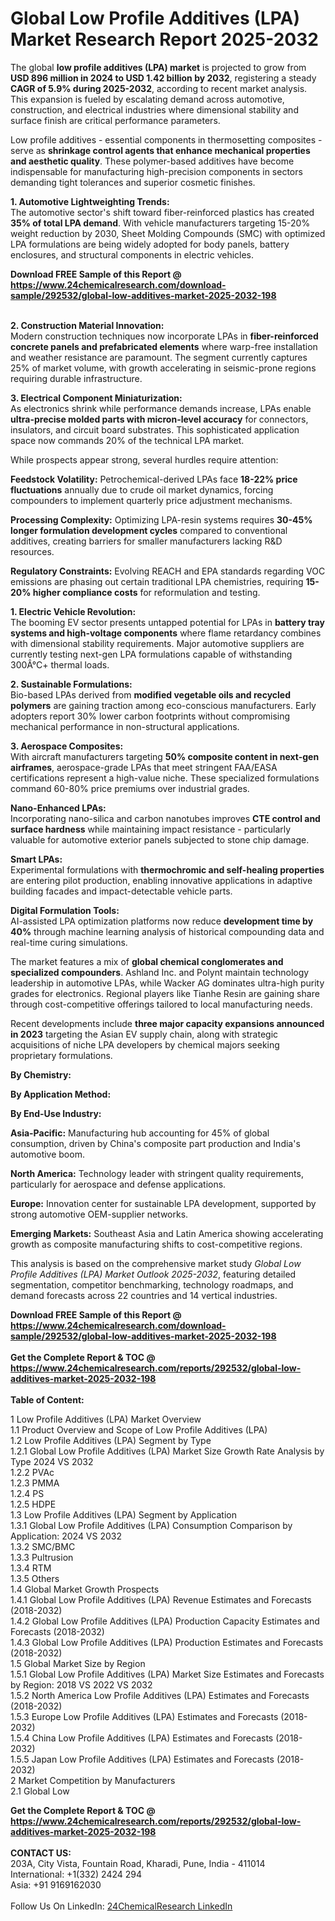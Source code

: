<h1>Global Low Profile Additives (LPA) Market Research Report 2025-2032</h1><p>The global <strong>low profile additives (LPA) market</strong> is projected to grow from <strong>USD 896 million in 2024 to USD 1.42 billion by 2032</strong>, registering a steady <strong>CAGR of 5.9% during 2025-2032</strong>, according to recent market analysis. This expansion is fueled by escalating demand across automotive, construction, and electrical industries where dimensional stability and surface finish are critical performance parameters.</p><p>Low profile additives - essential components in thermosetting composites - serve as <strong>shrinkage control agents that enhance mechanical properties and aesthetic quality</strong>. These polymer-based additives have become indispensable for manufacturing high-precision components in sectors demanding tight tolerances and superior cosmetic finishes.</p><p><strong>1. Automotive Lightweighting Trends:</strong><br>
The automotive sector's shift toward fiber-reinforced plastics has created <strong>35% of total LPA demand</strong>. With vehicle manufacturers targeting 15-20% weight reduction by 2030, Sheet Molding Compounds (SMC) with optimized LPA formulations are being widely adopted for body panels, battery enclosures, and structural components in electric vehicles.</p><div><b>Download FREE Sample of this Report @ 
            <a href="https://www.24chemicalresearch.com/download-sample/292532/global-low-additives-market-2025-2032-198">
            https://www.24chemicalresearch.com/download-sample/292532/global-low-additives-market-2025-2032-198</a></b></div><br><p><strong>2. Construction Material Innovation:</strong><br>
Modern construction techniques now incorporate LPAs in <strong>fiber-reinforced concrete panels and prefabricated elements</strong> where warp-free installation and weather resistance are paramount. The segment currently captures 25% of market volume, with growth accelerating in seismic-prone regions requiring durable infrastructure.</p><p><strong>3. Electrical Component Miniaturization:</strong><br>
As electronics shrink while performance demands increase, LPAs enable <strong>ultra-precise molded parts with micron-level accuracy</strong> for connectors, insulators, and circuit board substrates. This sophisticated application space now commands 20% of the technical LPA market.</p><p>While prospects appear strong, several hurdles require attention:</p><p><strong>Feedstock Volatility:</strong> Petrochemical-derived LPAs face <strong>18-22% price fluctuations</strong> annually due to crude oil market dynamics, forcing compounders to implement quarterly price adjustment mechanisms.</p><p><strong>Processing Complexity:</strong> Optimizing LPA-resin systems requires <strong>30-45% longer formulation development cycles</strong> compared to conventional additives, creating barriers for smaller manufacturers lacking R&amp;D resources.</p><p><strong>Regulatory Constraints:</strong> Evolving REACH and EPA standards regarding VOC emissions are phasing out certain traditional LPA chemistries, requiring <strong>15-20% higher compliance costs</strong> for reformulation and testing.</p><p><strong>1. Electric Vehicle Revolution:</strong><br>
The booming EV sector presents untapped potential for LPAs in <strong>battery tray systems and high-voltage components</strong> where flame retardancy combines with dimensional stability requirements. Major automotive suppliers are currently testing next-gen LPA formulations capable of withstanding 300Â°C+ thermal loads.</p><p><strong>2. Sustainable Formulations:</strong><br>
Bio-based LPAs derived from <strong>modified vegetable oils and recycled polymers</strong> are gaining traction among eco-conscious manufacturers. Early adopters report 30% lower carbon footprints without compromising mechanical performance in non-structural applications.</p><p><strong>3. Aerospace Composites:</strong><br>
With aircraft manufacturers targeting <strong>50% composite content in next-gen airframes</strong>, aerospace-grade LPAs that meet stringent FAA/EASA certifications represent a high-value niche. These specialized formulations command 60-80% price premiums over industrial grades.</p><p><strong>Nano-Enhanced LPAs:</strong><br>
	Incorporating nano-silica and carbon nanotubes improves <strong>CTE control and surface hardness</strong> while maintaining impact resistance - particularly valuable for automotive exterior panels subjected to stone chip damage.</p><p><strong>Smart LPAs:</strong><br>
	Experimental formulations with <strong>thermochromic and self-healing properties</strong> are entering pilot production, enabling innovative applications in adaptive building facades and impact-detectable vehicle parts.</p><p><strong>Digital Formulation Tools:</strong><br>
	AI-assisted LPA optimization platforms now reduce <strong>development time by 40%</strong> through machine learning analysis of historical compounding data and real-time curing simulations.</p><p>The market features a mix of <strong>global chemical conglomerates and specialized compounders</strong>. Ashland Inc. and Polynt maintain technology leadership in automotive LPAs, while Wacker AG dominates ultra-high purity grades for electronics. Regional players like Tianhe Resin are gaining share through cost-competitive offerings tailored to local manufacturing needs.</p><p>Recent developments include <strong>three major capacity expansions announced in 2023</strong> targeting the Asian EV supply chain, along with strategic acquisitions of niche LPA developers by chemical majors seeking proprietary formulations.</p><p><strong>By Chemistry:</strong></p><p><strong>By Application Method:</strong></p><p><strong>By End-Use Industry:</strong></p><p><strong>Asia-Pacific:</strong> Manufacturing hub accounting for 45% of global consumption, driven by China's composite part production and India's automotive boom.</p><p><strong>North America:</strong> Technology leader with stringent quality requirements, particularly for aerospace and defense applications.</p><p><strong>Europe:</strong> Innovation center for sustainable LPA development, supported by strong automotive OEM-supplier networks.</p><p><strong>Emerging Markets:</strong> Southeast Asia and Latin America showing accelerating growth as composite manufacturing shifts to cost-competitive regions.</p><p>This analysis is based on the comprehensive market study <em>Global Low Profile Additives (LPA) Market Outlook 2025-2032</em>, featuring detailed segmentation, competitor benchmarking, technology roadmaps, and demand forecasts across 22 countries and 14 vertical industries.</p><div><b>Download FREE Sample of this Report @ 
            <a href="https://www.24chemicalresearch.com/download-sample/292532/global-low-additives-market-2025-2032-198">
            https://www.24chemicalresearch.com/download-sample/292532/global-low-additives-market-2025-2032-198</a></b></div><br><div><b>Get the Complete Report & TOC @ 
            <a href="https://www.24chemicalresearch.com/reports/292532/global-low-additives-market-2025-2032-198">
            https://www.24chemicalresearch.com/reports/292532/global-low-additives-market-2025-2032-198</a></b></div><br>
            <b>Table of Content:</b><p>1 Low Profile Additives (LPA) Market Overview<br />
    1.1 Product Overview and Scope of Low Profile Additives (LPA)<br />
    1.2 Low Profile Additives (LPA) Segment by Type<br />
        1.2.1 Global Low Profile Additives (LPA) Market Size Growth Rate Analysis by Type 2024 VS 2032<br />
        1.2.2 PVAc<br />
        1.2.3 PMMA<br />
        1.2.4 PS<br />
        1.2.5 HDPE<br />
    1.3 Low Profile Additives (LPA) Segment by Application<br />
        1.3.1 Global Low Profile Additives (LPA) Consumption Comparison by Application: 2024 VS 2032<br />
        1.3.2 SMC/BMC<br />
        1.3.3 Pultrusion<br />
        1.3.4 RTM<br />
        1.3.5 Others<br />
    1.4 Global Market Growth Prospects<br />
        1.4.1 Global Low Profile Additives (LPA) Revenue Estimates and Forecasts (2018-2032)<br />
        1.4.2 Global Low Profile Additives (LPA) Production Capacity Estimates and Forecasts (2018-2032)<br />
        1.4.3 Global Low Profile Additives (LPA) Production Estimates and Forecasts (2018-2032)<br />
    1.5 Global Market Size by Region<br />
        1.5.1 Global Low Profile Additives (LPA) Market Size Estimates and Forecasts by Region: 2018 VS 2022 VS 2032<br />
        1.5.2 North America Low Profile Additives (LPA) Estimates and Forecasts (2018-2032)<br />
        1.5.3 Europe Low Profile Additives (LPA) Estimates and Forecasts (2018-2032)<br />
        1.5.4 China Low Profile Additives (LPA) Estimates and Forecasts (2018-2032)<br />
        1.5.5 Japan Low Profile Additives (LPA) Estimates and Forecasts (2018-2032)<br />
2 Market Competition by Manufacturers<br />
    2.1 Global Low</p><div><b>Get the Complete Report & TOC @ 
            <a href="https://www.24chemicalresearch.com/reports/292532/global-low-additives-market-2025-2032-198">
            https://www.24chemicalresearch.com/reports/292532/global-low-additives-market-2025-2032-198</a></b></div><br><b>CONTACT US:</b><br>
            203A, City Vista, Fountain Road, Kharadi, Pune, India - 411014<br>
            International: +1(332) 2424 294<br>
            Asia: +91 9169162030 <br><br>
            Follow Us On LinkedIn: <a href="https://www.linkedin.com/company/24chemicalresearch/">24ChemicalResearch LinkedIn</a>